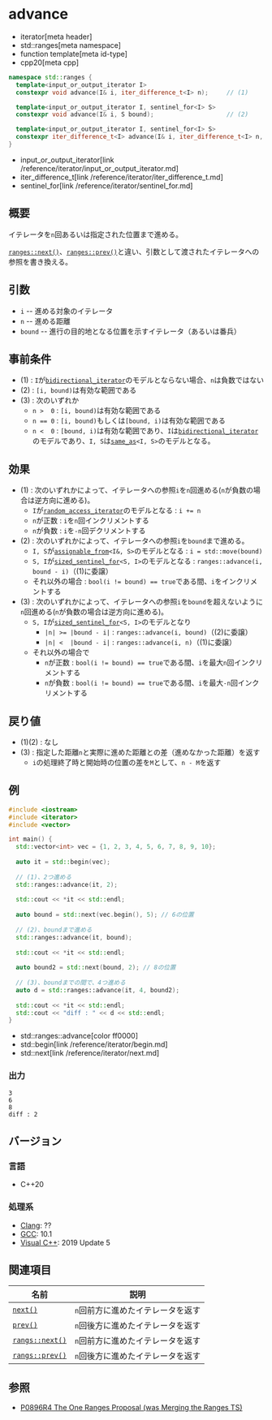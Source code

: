 # advance
* iterator[meta header]
* std::ranges[meta namespace]
* function template[meta id-type]
* cpp20[meta cpp]

```cpp
namespace std::ranges {
  template<input_or_output_iterator I>
  constexpr void advance(I& i, iter_difference_t<I> n);     // (1)

  template<input_or_output_iterator I, sentinel_for<I> S>
  constexpr void advance(I& i, S bound);                    // (2)

  template<input_or_output_iterator I, sentinel_for<I> S>
  constexpr iter_difference_t<I> advance(I& i, iter_difference_t<I> n, S bound);  // (3)
}
```
* input_or_output_iterator[link /reference/iterator/input_or_output_iterator.md]
* iter_difference_t[link /reference/iterator/iter_difference_t.md]
* sentinel_for[link /reference/iterator/sentinel_for.md]

## 概要

イテレータを`n`回あるいは指定された位置まで進める。

[`ranges::next()`](ranges_next.md.nolink)、[`ranges::prev()`](ranges_prev.md.nolink)と違い、引数として渡されたイテレータへの参照を書き換える。

## 引数

- `i` -- 進める対象のイテレータ
- `n` -- 進める距離
- `bound` -- 進行の目的地となる位置を示すイテレータ（あるいは番兵）

## 事前条件

- (1) : `I`が[`bidirectional_iterator`](bidirectional_iterator.md)のモデルとならない場合、`n`は負数ではない
- (2) : `[i, bound)`は有効な範囲である
- (3) : 次のいずれか
    - `n >  0` : `[i, bound)`は有効な範囲である
    - `n == 0` : `[i, bound)`もしくは`[bound, i)`は有効な範囲である
    - `n <  0` : `[bound, i)`は有効な範囲であり、`I`は[`bidirectional_iterator`](bidirectional_iterator.md)のモデルであり、`I, S`は[`same_as`](/reference/concepts/same_as.md)`<I, S>`のモデルとなる。

## 効果

- (1) : 次のいずれかによって、イテレータへの参照`i`を`n`回進める(`n`が負数の場合は逆方向に進める)。
    - `I`が[`random_access_iterator`](random_access_iterator.md)のモデルとなる : `i += n`
    - `n`が正数 : `i`を`n`回インクリメントする
    - `n`が負数 : `i`を`-n`回デクリメントする
- (2) : 次のいずれかによって、イテレータへの参照`i`を`bound`まで進める。
    - `I, S`が[`assignable_from`](/reference/concepts/assignable_from.md)`<I&, S>`のモデルとなる : `i = std::move(bound)`
    - `S, I`が[`sized_sentinel_for`](sized_sentinel_for.md)`<S, I>`のモデルとなる : `ranges::advance(i, bound - i)`（(1)に委譲）
    - それ以外の場合 : `bool(i != bound) == true`である間、`i`をインクリメントする
- (3) : 次のいずれかによって、イテレータへの参照`i`を`bound`を超えないように`n`回進める(`n`が負数の場合は逆方向に進める)。
    - `S, I`が[`sized_sentinel_for`](sized_sentinel_for.md)`<S, I>`のモデルとなり
        - `|n| >= |bound - i|` : `ranges::advance(i, bound)`（(2)に委譲）
        - `|n| <  |bound - i|` : `ranges::advance(i, n)`（(1)に委譲）
    - それ以外の場合で
        - `n`が正数 : `bool(i != bound) == true`である間、`i`を最大`n`回インクリメントする
        - `n`が負数 : `bool(i != bound) == true`である間、`i`を最大`-n`回インクリメントする

## 戻り値

- (1)(2) : なし
- (3) : 指定した距離`n`と実際に進めた距離との差（進めなかった距離）を返す
    - `i`の処理終了時と開始時の位置の差を`M`として、`n - M`を返す

## 例
```cpp example
#include <iostream>
#include <iterator>
#include <vector>

int main() {
  std::vector<int> vec = {1, 2, 3, 4, 5, 6, 7, 8, 9, 10};
  
  auto it = std::begin(vec);
  
  // (1)、2つ進める
  std::ranges::advance(it, 2);
  
  std::cout << *it << std::endl;
  
  auto bound = std::next(vec.begin(), 5); // 6の位置
  
  // (2)、boundまで進める
  std::ranges::advance(it, bound);
  
  std::cout << *it << std::endl;
  
  auto bound2 = std::next(bound, 2); // 8の位置
  
  // (3)、boundまでの間で、4つ進める
  auto d = std::ranges::advance(it, 4, bound2);
  
  std::cout << *it << std::endl;
  std::cout << "diff : " << d << std::endl;
}
```
* std::ranges::advance[color ff0000]
* std::begin[link /reference/iterator/begin.md]
* std::next[link /reference/iterator/next.md]

### 出力
```
3
6
8
diff : 2
```

## バージョン
### 言語
- C++20

### 処理系
- [Clang](/implementation.md#clang): ??
- [GCC](/implementation.md#gcc): 10.1
- [Visual C++](/implementation.md#visual_cpp): 2019 Update 5

## 関連項目

| 名前                | 説明                              |
|---------------------|-----------------------------------|
| [`next()`](next.md) | `n`回前方に進めたイテレータを返す |
| [`prev()`](prev.md) | `n`回後方に進めたイテレータを返す |
| [`rangs::next()`](rangs::next.md.nolink) | `n`回前方に進めたイテレータを返す |
| [`rangs::prev()`](rangs::prev.md.nolink) | `n`回後方に進めたイテレータを返す |


## 参照

- [P0896R4 The One Ranges Proposal (was Merging the Ranges TS)](http://www.open-std.org/jtc1/sc22/wg21/docs/papers/2018/p0896r4.pdf)